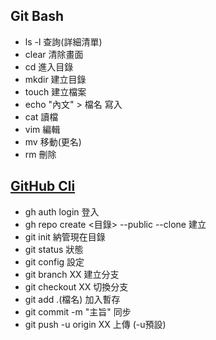 ## Git Bash

- ls -l 查詢(詳細清單)
- clear 清除畫面
- cd 進入目錄
- mkdir 建立目錄
- touch 建立檔案
- echo "內文" > 檔名 寫入
- cat 讀檔
- vim 編輯
- mv 移動(更名)
- rm 刪除

## [GitHub Cli](https://cli.github.com)

- gh auth login 登入
- gh repo create <目錄> --public --clone 建立
- git init 納管現在目錄
- git status 狀態
- git config 設定
- git branch XX 建立分支
- git checkout XX 切換分支
- git add .(檔名) 加入暫存
- git commit -m "主旨" 同步
- git push -u origin XX 上傳 (-u預設)
